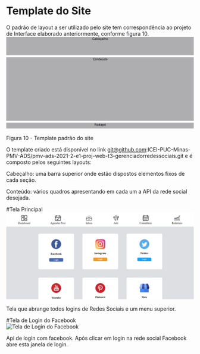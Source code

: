 # Template do Site 
O padrão de layout a ser utilizado pelo site tem correspondência ao projeto de Interface elaborado anteriormente, conforme figura 10. 
![Template do Site  ](img/templatesite.png)

Figura 10 - Template padrão do site 

O template criado está disponível no link git@github.com:ICEI-PUC-Minas-PMV-ADS/pmv-ads-2021-2-e1-proj-web-t3-gerenciadorredessociais.git e é composto pelos seguintes layouts:  

Cabeçalho: uma barra superior onde estão dispostos elementos fixos de cada seção. 

Conteúdo: vários quadros apresentando em cada um a API da rede social desejada. 

#Tela Principal 
![Tela Principal](img/teladashboard.png)

Tela que abrange todos logins de Redes Sociais e um menu superior. 

#Tela de Login do Facebook  
![Tela de Login do Facebook  ](img/tela_ogin_face.png)

Api de login com facebook. Após clicar em login na rede social Facebook abre esta janela de login. 

